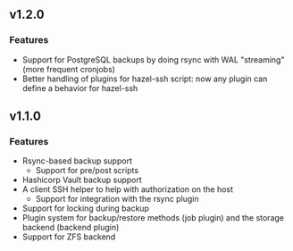 ## v1.2.0

### Features

* Support for PostgreSQL backups by doing rsync with WAL "streaming" (more frequent cronjobs)
* Better handling of plugins for hazel-ssh script: now any plugin can define a behavior for hazel-ssh

## v1.1.0

### Features

* Rsync-based backup support
  * Support for pre/post scripts
* Hashicorp Vault backup support
* A client SSH helper to help with authorization on the host
  * Support for integration with the rsync plugin
* Support for locking during backup
* Plugin system for backup/restore methods (job plugin) and the
  storage backend (backend plugin)
* Support for ZFS backend
